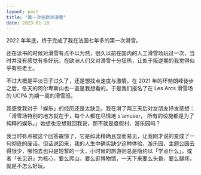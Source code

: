 ```yaml
---
layout: post
title: "第一次在欧洲滑雪"
date: 2023-01-10
---
```


2022 年年底，终于完成了我在法国七年多的第一次滑雪。

还在读书的时候对滑雪有点不以为然，很久以前在国内的人工滑雪场玩过一次，当时并没有感觉有多好玩。在欧洲人们又对滑雪十分狂热，让处于叛逆期的我觉得似乎有些老土。

不过大概是平淡日子过久了，还是想找点速度与激情。在 2021 年的环勃朗峰徒步之后，冬天的阿尔卑斯山也一直是我想看的。于是我们报名了在 Les Arcs 滑雪场的 UCPA 为期一周的滑雪班。

我感觉我对于「娱乐」的经历还是太缺乏。我在滑了两三天后对女朋友抒发感想：「滑雪场特别的地方就在于，每个人都在尽情地 s'amuser， 所有的设施都是为了纯粹的娱乐。」她想也没想就回我说，那不就是度假村、游乐园吗？

我当时有点被这个回答震惊了，它是如此精确且显而易见，让我刚才说的变成了一句彻底的废话。但话说回来，我的人生中确实缺少这种体验，游乐园、主题公园去得很少，哪怕去也只是短暂的一天，小时候的旅游则总是隐约以「学点什么」，或者「长见识」为核心，要么爬山，要么逛博物馆，一天下来要么头昏，要么腿疼，就是不怎么好玩。

